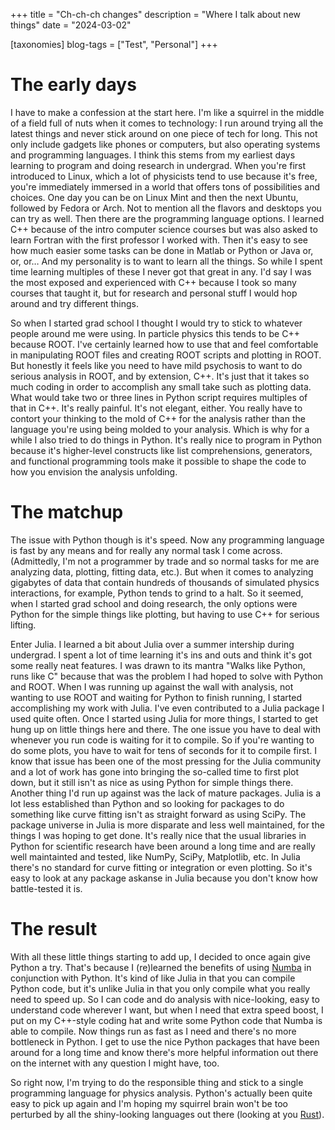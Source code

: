 +++
title = "Ch-ch-ch changes"
description = "Where I talk about new things"
date = "2024-03-02"

[taxonomies]
blog-tags = ["Test", "Personal"]
+++

# The early days

I have to make a confession at the start here. I'm like a squirrel in the middle
of a field full of nuts when it comes to technology: I run around trying all
the latest things and never stick around on one piece of tech for long. This
not only include gadgets like phones or computers, but also operating systems
and programming languages. I think this stems from my earliest days learning to
program and doing research in undergrad. When you're first introduced to Linux,
which a lot of physicists tend to use because it's free, you're immediately
immersed in a world that offers tons of possibilities and choices. One day you can be on
Linux Mint and then the next Ubuntu, followed by Fedora or Arch. Not to mention
all the flavors and desktops you can try as well. Then there are the programming
language options. I learned C++ because of the intro computer science courses but
was also asked to learn Fortran with the first professor I worked with. Then
it's easy to see how much easier some tasks can be done in Matlab or Python or 
Java or, or, or… And my personality is to want to learn all the things. So while
I spent time learning multiples of these I never got that great in any. I'd say
I was the most exposed and experienced with C++ because I took so many courses that taught it, but
for research and personal stuff I would hop around and try different things.

So when I started grad school I thought I would try to stick to whatever people
around me were using. In particle physics this tends to be C++ because ROOT. 
I've certainly learned how to use that and feel comfortable in manipulating
ROOT files and creating ROOT scripts and plotting in ROOT. But honestly it feels
like you need to have mild psychosis to want to do serious analysis in ROOT, and 
by extension, C++. It's just that it takes so much coding in order to accomplish
any small take such as plotting data. What would take two or three lines in Python
script requires multiples of that in C++. It's really painful. It's not elegant,
either. You really have to contort your thinking to the mold of C++ for the analysis
rather than the language you're using being molded to your analysis. Which is why
for a while I also tried to do things in Python. It's really nice to program in 
Python because it's higher-level constructs like list comprehensions, generators,
and functional programming tools make it possible to shape the code to how you
envision the analysis unfolding.

# The matchup

The issue with Python though is it's speed. Now any programming language is fast
by any means and for really any normal task I come across. (Admittedly, I'm not 
a programmer by trade and so normal tasks for me are analyzing data, plotting,
fitting data, etc.). But when it comes to analyzing gigabytes of data that contain
hundreds of thousands of simulated physics interactions, for example, Python tends
to grind to a halt. So it seemed, when I started grad school and doing research,
the only options were Python for the simple things like plotting, but having to
use C++ for serious lifting. 

Enter Julia. I learned a bit about Julia over a summer intership during undergrad.
I spent a lot of time learning it's ins and outs and think it's got some really
neat features. I was drawn to its mantra "Walks like Python, runs like C" because
that was the problem I had hoped to solve with Python and ROOT. When I was
running up against the wall with analysis, not wanting to use ROOT and waiting for
Python to finish running, I started accomplishing my work with Julia. I've even
contributed to a Julia package I used quite often. Once I started using Julia for
more things, I started to get hung up on little things here and there. The one 
issue you have to deal with whenever you run code is waiting for it to compile. So 
if you're wanting to do some plots, you have to wait for tens of seconds for it to
compile first. I know that issue has been one of the most pressing for the Julia
community and a lot of work has gone into bringing the so-called time to first plot
down, but it still isn't as nice as using Python for simple things there. Another
thing I'd run up against was the lack of mature packages. Julia is a lot less
established than Python and so looking for packages to do something like curve
fitting isn't as straight forward as using SciPy. The package universe in Julia
is more disparate and less well maintained, for the things I was hoping to get done.
It's really nice that the usual libraries in Python for scientific research have
been around a long time and are really well maintainted and tested, like NumPy,
SciPy, Matplotlib, etc. In Julia there's no standard for curve fitting or integration
or even plotting. So it's easy to look at any package askanse in Julia because you
don't know how battle-tested it is. 

# The result

With all these little things starting to add up, I decided to once again give Python
a try. That's because I (re)learned the benefits of using [Numba](numba.pydata.org)
in conjunction with Python. It's kind of like Julia in that you can compile Python
code, but it's unlike Julia in that you only compile what you really need to speed up.
So I can code and do analysis with nice-looking, easy to understand code wherever I 
want, but when I need that extra speed boost, I put on my C++-style coding hat and 
write some Python code that Numba is able to compile. Now things run as fast as I need
and there's no more bottleneck in Python. I get to use the nice Python packages that
have been around for a long time and know there's more helpful information out there
on the internet with any question I might have, too.

So right now, I'm trying to do the responsible thing and stick to a single programming
language for physics analysis. Python's actually been quite easy to pick up again and 
I'm hoping my squirrel brain won't be too perturbed by all the shiny-looking languages
out there (looking at you [Rust](www.rust-lang.org)).
